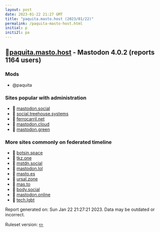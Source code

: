 ```yaml
---
layout: post
date: 2023-01-22 21:27 GMT
title: "paquita.masto.host (2023/01/22)"
permalink: /paquita-masto-host.html
initial: p
initi2l: pa
---
```


## 🐘[paquita.masto.host](https://paquita.masto.host) - Mastodon 4.0.2 (reports 1164 users)

### Mods
 * @paquita

### Sites popular with administration

* 🐘 [mastodon.social](/mastodon-social.html)
* 🐘 [social.treehouse.systems](/social-treehouse-systems.html)
* 🐘 [ferrocarril.net](/ferrocarril-net.html)
* 🐘 [mastodon.cloud](/mastodon-cloud.html)
* 🐘 [mastodon.green](/mastodon-green.html)

### More sites commonly on federated timeline

* 🐘 [botsin.space](/botsin-space.html)
* 🐘 [tkz.one](/tkz-one.html)
* 🐘 [mstdn.social](/mstdn-social.html)
* 🐘 [mastodon.lol](/mastodon-lol.html)
* 🐘 [masto.es](/masto-es.html)
* 🐘 [ursal.zone](/ursal-zone.html)
* 🐘 [mas.to](/mas-to.html)
* 🐘 [body.social](/body-social.html)
* 🐘 [mastodon.online](/mastodon-online.html)
* 🐘 [tech.lgbt](/tech-lgbt.html)

Report generated on: Sun Jan 22 21:27:21 2023. Data may be outdated or incorrect.

Ruleset version: [✏️](/version-pencil)
